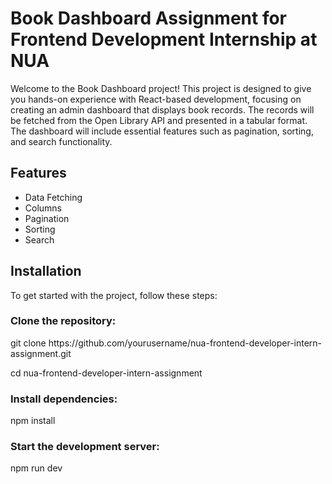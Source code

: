 <div>
   <h1>Book Dashboard Assignment for Frontend Development Internship at NUA</h1>
   <p>Welcome to the Book Dashboard project! This project is designed to give you hands-on experience with React-based development, focusing on creating an admin dashboard that displays book records. The records will be fetched from the Open Library API and presented in a tabular format. The dashboard will include essential features such as pagination, sorting, and search functionality.</p>
</div>

<div>
 <h2>Features</h2> 
  <ul>
     <li>Data Fetching</li>
     <li>Columns</li>
     <li>Pagination</li>
     <li>Sorting</li>
     <li>Search</li>
  </ul>
</div>

<div>
   <h2>Installation</h2>
   <p>To get started with the project, follow these steps:</p>
   <h3>Clone the repository:</h3>
   <p>git clone https://github.com/yourusername/nua-frontend-developer-intern-assignment.git</p>
   <p>cd nua-frontend-developer-intern-assignment</p>
   <h3>Install dependencies:</h3>
   <p>npm install</p>
   <h3>Start the development server:</h3>
   <p>npm run dev</p>
</div>
